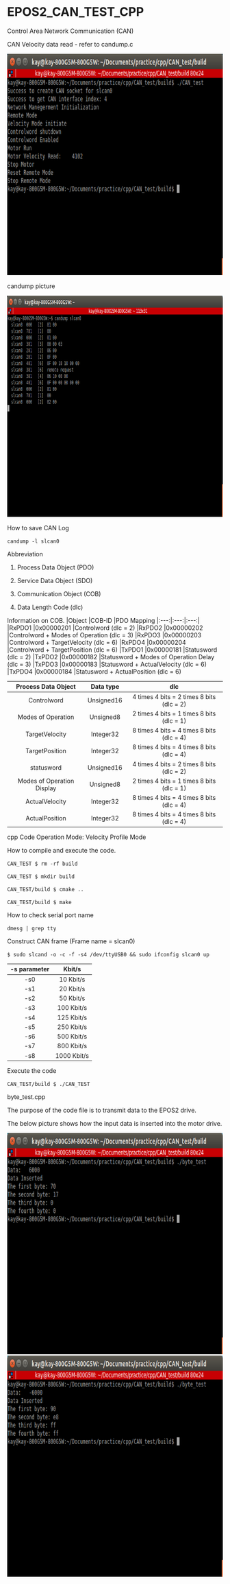 # EPOS2_CAN_TEST_CPP

Control Area Network Communication (CAN)

CAN Velocity data read - refer to candump.c

<img src = "candump_picture/CAN_data_read.png" width="913" height="516"/>

candump picture

<img src = "candump_picture/can_test.png" width="913" height="516"/>

How to save CAN Log
```
candump -l slcan0
```

Abbreviation

1. Process Data Object (PDO)

2. Service Data Object (SDO)

3. Communication Object (COB)

4. Data Length Code (dlc)

Information on COB.
|Object	|COB-ID	    |PDO Mapping
|:---:|:---:|:---:|
|RxPDO1	|0x00000201	|Controlword (dlc = 2)
|RxPDO2	|0x00000202	|Controlword + Modes of Operation (dlc = 3)
|RxPDO3	|0x00000203	|Controlword + TargetVelocity (dlc = 6)
|RxPDO4	|0x00000204	|Controlword + TargetPosition (dlc = 6)
|TxPDO1	|0x00000181	|Statusword (dlc = 2)
|TxPDO2	|0x00000182	|Statusword + Modes of Operation Delay (dlc = 3)
|TxPDO3	|0x00000183	|Statusword + ActualVelocity (dlc = 6)
|TxPDO4	|0x00000184	|Statusword + ActualPosition (dlc = 6)


|Process Data Object|Data type|dlc|
|:---:|:---:|:---:|
|Controlword|Unsigned16| 4 times 4 bits = 2 times 8 bits (dlc = 2)
|Modes of Operation|Unsigned8| 2 times 4 bits = 1 times 8 bits (dlc = 1)
|TargetVelocity|Integer32|8 times 4 bits = 4 times 8 bits (dlc = 4)
|TargetPosition|Integer32|8 times 4 bits = 4 times 8 bits (dlc = 4)
|statusword|Unsigned16| 4 times 4 bits = 2 times 8 bits (dlc = 2)
|Modes of Operation Display|Unsigned8|2 times 4 bits = 1 times 8 bits (dlc = 1)
|ActualVelocity|Integer32|8 times 4 bits = 4 times 8 bits (dlc = 4)
|ActualPosition|Integer32|8 times 4 bits = 4 times 8 bits (dlc = 4)

cpp Code Operation Mode: Velocity Profile Mode

How to compile and execute the code.

```
CAN_TEST $ rm -rf build
```

```
CAN_TEST $ mkdir build
```

```
CAN_TEST/build $ cmake ..
```

```
CAN_TEST/build $ make
```
How to check serial port name

```
dmesg | grep tty
```

Construct CAN frame (Frame name = slcan0)

```
$ sudo slcand -o -c -f -s4 /dev/ttyUSB0 && sudo ifconfig slcan0 up
```

|-s parameter	| Kbit/s
|:---:|:---:|
|-s0|10 Kbit/s
|-s1|20 Kbit/s
|-s2|50 Kbit/s
|-s3|100 Kbit/s
|-s4|125 Kbit/s
|-s5|250 Kbit/s
|-s6|500 Kbit/s
|-s7|800 Kbit/s
|-s8|1000 Kbit/s


Execute the code

```
CAN_TEST/build $ ./CAN_TEST
```

byte_test.cpp

The purpose of the code file is to transmit data to the EPOS2 drive.

The below picture shows how the input data is inserted into the motor drive.

<img src = "candump_picture/byte_test.png" width="913" height="516"/>

<img src = "candump_picture/byte_test_compliment.png" width="913" height="516"/>
